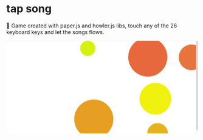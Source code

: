 # tap song
:musical_keyboard: Game created with paper.js and howler.js libs, touch any of the 26 keyboard keys and let the songs flows.

![alt text](https://github.com/cobicode/tap-song/blob/master/example.png)
